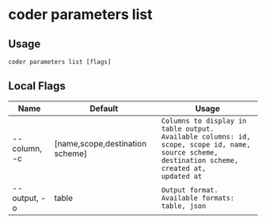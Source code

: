 # coder parameters list


## Usage
```console
coder parameters list [flags]
```

## Local Flags
| Name |  Default | Usage |
| ---- |  ------- | ----- |
| --column, -c | [name,scope,destination scheme] | <code>Columns to display in table output. Available columns: id, scope, scope id, name, source scheme, destination scheme, created at, updated at</code>|
| --output, -o | table | <code>Output format. Available formats: table, json</code>|
